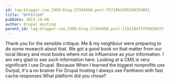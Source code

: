 ```yaml
---
id: tag:blogger.com,1999:blog-27384460.post-7571962995590354851
title: "Untitled"
pubDate: 2013-10-08
author: Drupal Hosting
parent_id: tag:blogger.com,1999:blog-27384460.post-115218475799928473
---
```


Thank you for the sensible critique. Me & my neighbour were preparing to do some research about that. We got a good book on that matter from our local library and most books where not as influensive as your information. I am very glad to see such information here. Looking at a CMS is very significant I use Drupal. Because When I learned the biggest nonprofits use Durpal, it's a no brainer For Drupal hosting I always use Pantheon with fast cache responses What platform did you chose?